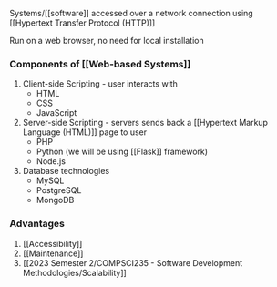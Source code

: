 Systems/[[software]] accessed over a network connection using [[Hypertext Transfer Protocol (HTTP)]]

Run on a web browser, no need for local installation

### Components of [[Web-based Systems]]
1. Client-side Scripting - user interacts with
	- HTML
	- CSS
	- JavaScript
2. Server-side Scripting - servers sends back a [[Hypertext Markup Language (HTML)]] page to user
	- PHP
	- Python (we will be using [[Flask]] framework)
	- Node.js
3. Database technologies
	- MySQL
	- PostgreSQL
	- MongoDB

### Advantages
1. [[Accessibility]]
2. [[Maintenance]]
3. [[2023 Semester 2/COMPSCI235 - Software Development Methodologies/Scalability]]